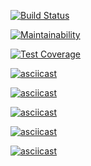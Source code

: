 [![Build Status](https://travis-ci.com/bugaga427/python-project-lvl1.png?branch=master)](https://travis-ci.com/bugaga427/python-project-lvl1.png?branch=master)

[![Maintainability](https://api.codeclimate.com/v1/badges/a99a88d28ad37a79dbf6/maintainability)](https://codeclimate.com/github/codeclimate/codeclimate/maintainability)

[![Test Coverage](https://api.codeclimate.com/v1/badges/a99a88d28ad37a79dbf6/test_coverage)](https://codeclimate.com/github/codeclimate/codeclimate/test_coverage)

[![asciicast](https://asciinema.org/a/313170.png)](https://asciinema.org/a/313170)

[![asciicast](https://asciinema.org/a/Cg7WzMVSa3WCympyiswQE9meu.png)](https://asciinema.org/a/Cg7WzMVSa3WCympyiswQE9meu)

[![asciicast](https://asciinema.org/a/mIRWfGx2N8FV7NA1Kzb9BCjKd.png)](https://asciinema.org/a/mIRWfGx2N8FV7NA1Kzb9BCjKd)

[![asciicast](https://asciinema.org/a/jgHCC3P4yiBq3AAmmp2BliYac.png)](https://asciinema.org/a/jgHCC3P4yiBq3AAmmp2BliYac)

[![asciicast](https://asciinema.org/a/XzQgoLH8y2vTziHEzz7sTbH43.png)](https://asciinema.org/a/XzQgoLH8y2vTziHEzz7sTbH43)
